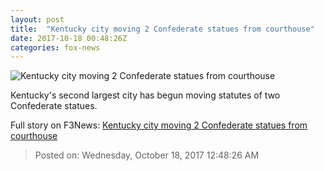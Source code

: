 ```yaml
---
layout: post
title:  "Kentucky city moving 2 Confederate statues from courthouse"
date: 2017-10-18 00:48:26Z
categories: fox-news
---
```


![Kentucky city moving 2 Confederate statues from courthouse](http://www.foxnews.com/content/dam/fox-news/logo/og-fn-foxnews.jpg)

Kentucky's second largest city has begun moving statutes of two Confederate statues.


Full story on F3News: [Kentucky city moving 2 Confederate statues from courthouse](http://www.f3nws.com/n/4WWTKD)

> Posted on: Wednesday, October 18, 2017 12:48:26 AM
